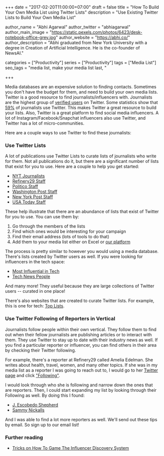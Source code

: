 +++
date = "2017-02-20T11:00:00+07:00"
draft = false
title = "How To Build Your Own Media List using Twitter Lists"
description = "Use Existing Twitter Lists to Build Your Own Media List"

author_name = "Abhi Agarwal"
author_twitter = "abhiagarwal"
author_main_image = "https://static.pexels.com/photos/6423/desk-notebook-office-grey.jpg"
author_website = "https://abhi.co/"
author_description = "Abhi graduated from New York University with a degree in Creation of Artificial Intelligence. He is the co-founder of NewsAI."

categories = ["Productivity"]
series = ["Productivity"]
tags = ["Media List"]
seo_tags = "media list, make your media list last, "

+++

<!--<img src="https://static.pexels.com/photos/6423/desk-notebook-office-grey.jpg" width="750px" alt="Social Analytics">-->

Media databases are an expensive solution to finding contacts. Sometimes you don't have the budget for them, and need to build your own media lists. Twitter is a good resource to find journalists/influencers with. Journalists are the highest group of [verified users](https://www.poynter.org/2015/report-journalists-are-largest-most-active-group-on-twitter/346957/) on Twitter. Some statistics show that [59%](http://www.adweek.com/digital/journalists-twitter/) of journalists use Twitter. This makes Twitter a great resource to build your lists. Also, Twitter is a great platform to find social media influencers. A lot of Instagram/Facebook/Snapchat influencers also use Twitter, and Twitter has a lot of micro-communities.

Here are a couple ways to use Twitter to find these journalists:

### Use Twitter Lists

A lot of publications use Twitter Lists to curate lists of journalists who write for them. Not all publications do it, but there are a significant number of lists that exist for you to use. Here are a couple to help you get started:

- [NYT Journalists](https://twitter.com/nytimes/lists/nyt-journalists)
- [Refinery29 Staff](https://twitter.com/Refinery29/lists/r29ers)
- [Politico Staff](https://twitter.com/politico/lists/team-politico)
- [Washington Post Staff](https://twitter.com/washingtonpost/lists/washington-post-people)
- [New York Post Staff](https://twitter.com/nypost/lists/staff)
- [USA Today Staff](https://twitter.com/USATODAY/lists/usa-today-staff)

These help illustrate that there are an abundance of lists that exist of Twitter for you to use. You can use them by:

1. Go through the members of the lists
2. Find which ones would be interesting for your campaign
3. Find their email address (lots of tools to do that)
4. Add them to your media list either on Excel or [our platform](https://www.newsai.co/)

The process is pretty similar to however you would using a media database. There's lists created by Twitter users as well. If you were looking for influencers in the tech space:

- [Most Influential in Tech](https://twitter.com/Scobleizer/lists/most-influential-in-tech)
- [Tech News People](https://twitter.com/Scobleizer/lists/tech-news-people)

And many more! They useful because they are large collections of Twitter users -- curated in one place!

There's also websites that are created to curate Twitter lists. For example, this is one for tech: [Top Lists](https://toplists.xyz/).

### Use Twitter Following of Reporters in Vertical

Journalists follow people within their own vertical. They follow them to find out when their fellow journalists are publishing articles or to interact with them. They use Twitter to stay up to date with their industry news as well. If you find a particular reporter or influencer, you can find others in their area by checking their Twitter following.

For example, there's a reporter at Refinery29 called Amelia Edelman. She writes about health, travel, women, and many other topics. If she was in my media list as a reporter I was going to reach out to, I would go to her [Twitter page](https://twitter.com/apedelman) and click ["Following"](https://twitter.com/apedelman/following). 

I would look through who she is following and narrow down the ones that are reporters. Then, I could start expanding my list by looking through their Following as well. By doing this I found:

- [J. Escobedo Shepherd](https://twitter.com/jawnita)
- [Sammy Nickalls](https://twitter.com/sammynickalls)

And I was able to find a lot more reporters as well. We'll send out these tips by email. So sign up to our email list!

### Further reading

- [Tricks on How To Game The Influencer Discovery System](https://www.newsai.co/blog/trick-on-how-to-game-the-influencer-discovery-system/)